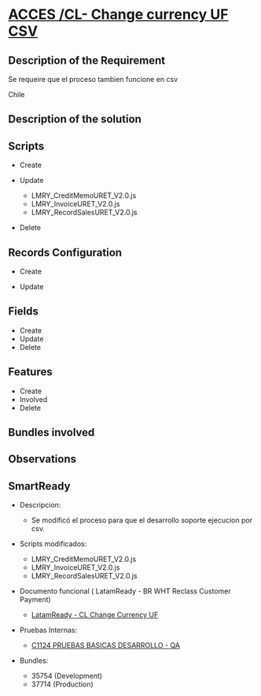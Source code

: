 # [ACCES /CL-  Change currency UF CSV](https://docs.google.com/document/d/1CMGQxfk_lk7Q7p5gNY0_5bHEaCxUI3JtsoOpovF0Q3o/edit)


## Description of the Requirement

Se requeire que el proceso tambien funcione en csv

Chile

## Description of the solution


## Scripts
+ Create

+ Update
    + LMRY_CreditMemoURET_V2.0.js
    + LMRY_InvoiceURET_V2.0.js
    + LMRY_RecordSalesURET_V2.0.js

+ Delete


## Records Configuration
+ Create
    
+ Update
    

## Fields
+ Create
+ Update 
+ Delete

## Features
+ Create
+ Involved
+ Delete

## Bundles involved


## Observations
 

## SmartReady

+ Descripcion:

    + Se modificó el proceso para que el desarrollo soporte ejecucion por csv.

+ Scripts modificados:

    + LMRY_CreditMemoURET_V2.0.js
    + LMRY_InvoiceURET_V2.0.js
    + LMRY_RecordSalesURET_V2.0.js

+ Documento funcional ( LatamReady - BR WHT Reclass Customer Payment)

    + [LatamReady - CL Change Currency UF](https://docs.google.com/presentation/d/1Nhre8mz61wOCHXLHcROws2d8vQ_nfX_Lg7TAmGtn9J8/edit#slide=id.gcbabfb6a1e_0_30)

+ Pruebas Internas:

    + [C1124 PRUEBAS BASICAS DESARROLLO - QA](https://docs.google.com/spreadsheets/d/1VlV1m9wqrZc1934xInAfaDBUiQO-1WA_TAuX9KHwXzg/edit?gid=0#gid=0)

+ Bundles:

    + 35754 (Development)
    + 37714 (Production)
























